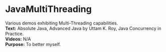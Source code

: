 # JavaMultiThreading
Various demos exhibiting Multi-Threading capabilities.  
**Text:** Absolute Java, Advanced Java by Uttam K. Roy, Java Concurrency in Practice.  
**Videos:** N/A  
**Purpose:** To better myself.  
